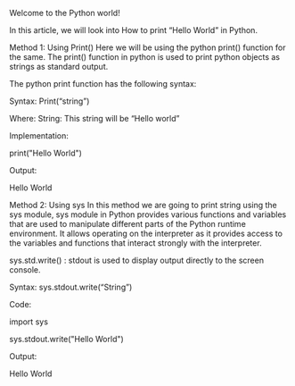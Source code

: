 Welcome to the Python world!

In this article, we will look into How to print “Hello World” in Python.


Method 1: Using Print() Here we will be using the python print() function for the same. The print() function in python is used to print python objects as strings as standard output.


The python print function has the following syntax:


Syntax: Print(“string”)


Where: String: This string will be “Hello world”


Implementation:


print("Hello World")


Output:


Hello World


Method 2: Using sys In this method we are going to print string using the sys module, sys module in Python provides various functions and variables that are used to manipulate different parts of the Python runtime environment. It allows operating on the interpreter as it provides access to the variables and functions that interact strongly with the interpreter.


sys.std.write() : stdout is used to display output directly to the screen console.


Syntax: sys.stdout.write(“String”)


Code:


import sys


sys.stdout.write("Hello World")


Output:


Hello World
